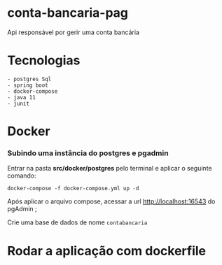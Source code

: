 # conta-bancaria-pag
Api responsável por gerir uma conta bancária

# Tecnologias
    - postgres Sql
    - spring boot 
    - docker-compose
    - java 11
    - junit

# Docker

### Subindo uma instância do postgres e pgadmin

Entrar na pasta **src/docker/postgres** pelo terminal e aplicar o seguinte comando:

```
docker-compose -f docker-compose.yml up -d

```

Após aplicar o arquivo compose, acessar a url [http://localhost:16543](http://localhost:16543/) do pgAdmin ;

Crie uma base de dados de nome `contabancaria`

# Rodar a aplicação com dockerfile

